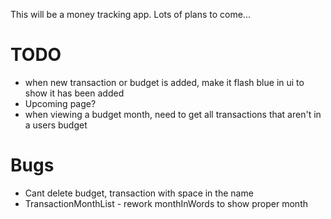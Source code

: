 This will be a money tracking app. Lots of plans to come...

# TODO
- when new transaction or budget is added, make it flash blue in ui to show it has been added
- Upcoming page?
- when viewing a budget month, need to get all transactions that aren't in a users budget

# Bugs
- Cant delete budget, transaction with space in the name
- TransactionMonthList - rework monthInWords to show proper month
